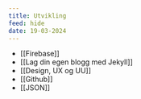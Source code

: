 ```yaml
---
title: Utvikling
feed: hide
date: 19-03-2024
---
```



- [[Firebase]]
- [[Lag din egen blogg med Jekyll]]
- [[Design, UX og UU]]
- [[Github]]
- [[JSON]] 